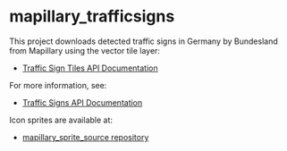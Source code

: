 # mapillary_trafficsigns

This project downloads detected traffic signs in Germany by Bundesland from Mapillary using the vector tile layer:

- [Traffic Sign Tiles API Documentation](https://www.mapillary.com/developer/api-documentation?locale=de_DE#traffic-sign-tiles)

For more information, see:

- [Traffic Signs API Documentation](https://www.mapillary.com/developer/api-documentation/traffic-signs?locale=de_DE)

Icon sprites are available at:

- [mapillary_sprite_source repository](https://github.com/mapillary/mapillary_sprite_source)
